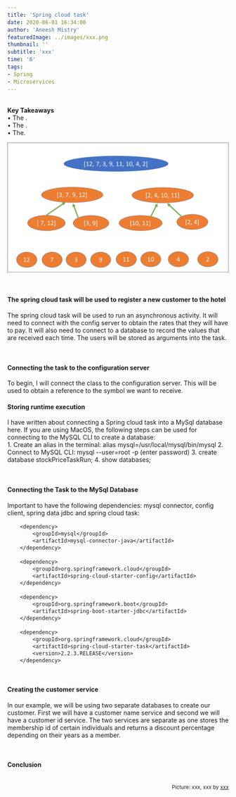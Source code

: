 ```yaml
---
title: 'Spring cloud task'
date: 2020-06-01 16:34:00
author: 'Aneesh Mistry'
featuredImage: ../images/xxx.png
thumbnail: ''
subtitle: 'xxx'
time: '6'
tags:
- Spring
- Microservices
---
```

<br>
<strong>Key Takeaways</strong><br>
&#8226; The .<br>
&#8226; The .<br>
&#8226; The.<br>

![Merge sort step 2](../../src/images/011MergeSort2.png)


<br>
<h4>The spring cloud task will be used to register a new customer to the hotel</h4>
<p>
The spring cloud task will be used to run an asynchronous activity.
It will need to connect with the config server to obtain the rates that they will have to pay.
It will also need to connect to a database to record the values that are received each time.
The users will be stored as arguments into the task.

</p>


<br>
<h4>Connecting the task to the configuration server</h4>
<p>
To begin, I will connect the class to the configuration server.
This will be used to obtain a reference to the symbol we want to receive.
</p>
<h4>Storing runtime execution</h4>
<p>
I have written about connecting a Spring cloud task into a MySql database here.
If you are using MacOS, the following steps can be used for connecting to the MySQL CLI to create a database:<br>
1. Create an alias in the terminal: alias mysql=/usr/local/mysql/bin/mysql
2. Connect to MySQL CLI: mysql --user=root -p (enter password)
3. create database stockPriceTaskRun;
4. show databases;
</p>
<br>
<h4>Connecting the Task to the MySql Database</h4>
<p>
Important to have the following dependencies: mysql connector, config client, spring data jdbc and spring cloud task:<br>

```
    <dependency>
        <groupId>mysql</groupId>
        <artifactId>mysql-connector-java</artifactId>
    </dependency>

    <dependency>
        <groupId>org.springframework.cloud</groupId>
        <artifactId>spring-cloud-starter-config</artifactId>
    </dependency>
            
    <dependency>
        <groupId>org.springframework.boot</groupId>
        <artifactId>spring-boot-starter-jdbc</artifactId>
    </dependency>

    <dependency>
        <groupId>org.springframework.cloud</groupId>
        <artifactId>spring-cloud-starter-task</artifactId>
        <version>2.2.3.RELEASE</version>
    </dependency>
```
</p>
<p>

</p>


<br>
<h4>Creating the customer service</h4>
<p>
In our example, we will be using two separate databases to create our customer.
First we will have a customer name service
and second we will have a customer id service. The two services are separate as one stores the membership id of certain individuals and returns a discount percentage depending on their years as a member. 
</p>
<br>
<h4>Conclusion</h4>
<p>


</p>

<br>
<small style="float: right;" >Picture: xxx, xxx by <a target="_blank" href="https://unsplash.com/@xxx">xxx</small></a><br>
